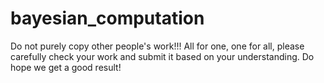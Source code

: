 # bayesian_computation
Do not purely copy other people's work!!!
All for one, one for all, please carefully check your work and submit it based on your understanding.
Do hope we get a good result!